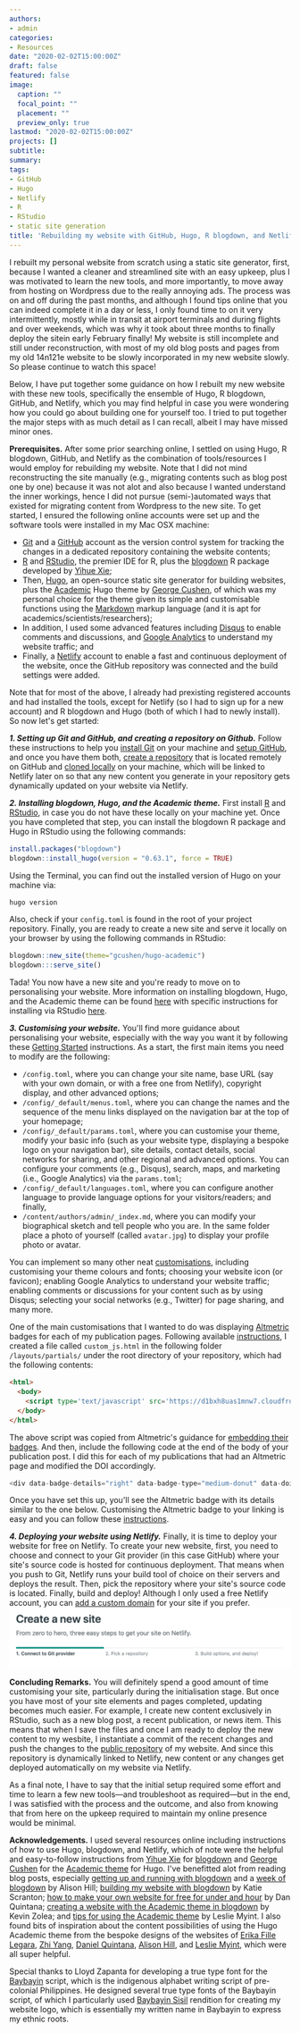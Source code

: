 ```yaml
---
authors:
- admin
categories:
- Resources
date: "2020-02-02T15:00:00Z"
draft: false
featured: false
image:
  caption: ""
  focal_point: ""
  placement: ""
  preview_only: true
lastmod: "2020-02-02T15:00:00Z"
projects: []
subtitle:
summary:
tags:
- GitHub
- Hugo
- Netlify
- R
- RStudio
- static site generation
title: 'Rebuilding my website with GitHub, Hugo, R blogdown, and Netlify.'
---
```

I rebuilt my personal website from scratch using a static site generator, first, because I wanted a cleaner and streamlined site with an easy upkeep, plus I was motivated to learn the new tools, and more importantly, to move away from hosting on Wordpress due to the really annoying ads. The process was on and off during the past months, and although I found tips online that you can indeed complete it in a day or less, I only found time to on it very intermittently, mostly while in transit at airport terminals and during flights and over weekends, which was why it took about three months to finally deploy the sitein early February finally! My website is still incomplete and still under reconstruction, with most of my old blog posts and pages from my old 14n121e website to be slowly incorporated in my new website slowly. So please continue to watch this space!

Below, I have put together some guidance on how I rebuilt my new website with these new tools, specifically the ensemble of Hugo, R blogdown, GitHub, and Netlify, which you may find helpful in case you were wondering how you could go about building one for yourself too. I tried to put together the major steps with as much detail as I can recall, albeit I may have missed minor ones.

**Prerequisites.**
After some prior searching online, I settled on using Hugo, R blogdown, GitHub, and Netlify as the combination of tools/resources I would employ for rebuilding my website. Note that I did not mind reconstructing the site manually (e.g., migrating contents such as blog post one by one) because it was not alot and also because I wanted understand the inner workings, hence I did not pursue (semi-)automated ways that existed for migrating content from Wordpress to the new site. To get started, I ensured the following online accounts were set up and the software tools were installed in my Mac OSX machine:

- [Git](https://git-scm.com) and a [GitHub](https://github.com) account as the version control system for tracking the changes in a dedicated repository containing the website contents; 
- [R](https://cran.r-project.org) and [RStudio](https://rstudio.com), the premier IDE for R, plus the [blogdown](https://bookdown.org/yihui/blogdown/) R package developed by [Yihue Xie](https://yihui.org/en/);
- Then, [Hugo](https://gohugo.io), an open-source static site generator for building websites, plus the [Academic](https://themes.gohugo.io/academic/) Hugo theme by [George Cushen](https://georgecushen.com), of which was my personal choice for the theme given its simple and customisable functions using the [Markdown](https://daringfireball.net/projects/markdown/) markup language (and it is apt for academics/scientists/researchers); 
- In addition, I used some advanced features including [Disqus](https://disqus.com) to enable comments and discussions, and [Google Analytics](https://marketingplatform.google.com/about/analytics/) to understand my website traffic; and
- Finally, a [Netlify](https://www.netlify.com) account to enable a fast and continuous deployment of the website, once the GitHub repository was connected and the build settings were added.

Note that for most of the above, I already had prexisting registered accounts and had installed the tools, except for Netlify (so I had to sign up for a new account) and R blogdown and Hugo (both of which I had to newly install). So now let's get started:

***1. Setting up Git and GitHub, and creating a repository on Github.***
Follow these instructions to help you [install Git](https://git-scm.com/book/en/v2/Getting-Started-Installing-Git) on your machine and [setup GitHub](https://help.github.com/en/github/getting-started-with-github/signing-up-for-a-new-github-account), and once you have them both, [create a repository](https://help.github.com/en/enterprise/2.13/user/articles/creating-a-new-repository) that is located remotely on GitHub and [cloned locally](https://help.github.com/en/github/creating-cloning-and-archiving-repositories/cloning-a-repository) on your machine, which will be linked to Netlify later on so that any new content you generate in your repository gets dynamically updated on your website via Netlify. 

***2. Installing blogdown, Hugo, and the Academic theme.***
First install [R](https://www.r-project.org) and [RStudio](https://rstudio.com/products/rstudio/download/), in case you do not have these locally on your machine yet. Once you have completed that step, you can install the blogdown R package and Hugo in RStudio using the following commands:
```R
install.packages("blogdown")
blogdown::install_hugo(version = "0.63.1", force = TRUE)
```
Using the Terminal, you can find out the installed version of Hugo on your machine via:
```bash
hugo version
```
Also, check if your `config.toml` is found in the root of your project repository. Finally, you are ready to create a new site and serve it locally on your browser by using the following commands in RStudio:
```R
blogdown::new_site(theme="gcushen/hugo-academic")
blogdown:::serve_site()
```
Tada! You now have a new site and you're ready to move on to personalising your website. More information on installing blogdown, Hugo, and the Academic theme can be found [here](https://sourcethemes.com/academic/docs/install/) with specific instructions for installing via RStudio [here](https://sourcethemes.com/academic/docs/install/#install-with-rstudio).

***3. Customising your website.***
You'll find more guidance about personalising your website, especially with the way you want it by following these [Getting Started](https://sourcethemes.com/academic/docs/get-started/) instructions. As a start, the first main items you need to modify are the following:

- `/config.toml`, where you can change your site name, base URL (say with your own domain, or with a free one from Netlify), copyright display, and other advanced options;
- `/config/_default/menus.toml`, where you can change the names and the sequence of the menu links displayed on the navigation bar at the top of your homepage;
- `/config/_default/params.toml`, where you can customise your theme, modify your basic info (such as your website type, displaying a bespoke logo on your navigation bar), site details, contact details, social networks for sharing, and other regional and advanced options. You can configure your comments (e.g., Disqus), search, maps, and marketing (i.e., Google Analytics) via the `params.toml`;
- `/config/_default/languages.toml`, where you can configure another language to provide language options for your visitors/readers; and finally,
- `/content/authors/admin/_index.md`, where you can modify your biographical sketch and tell people who you are. In the same folder place a photo of yourself (called `avatar.jpg`) to display your profile photo or avatar.

You can implement so many other neat [customisations](https://sourcethemes.com/academic/docs/customization/), including customising your theme colours and fonts; choosing your website icon (or favicon); enabling Google Analytics to understand your website traffic; enabling comments or discussions for your content such as by using Disqus; selecting your social networks (e.g., Twitter) for page sharing, and many more.

One of the main customisations that I wanted to do was displaying [Altmetric](https://www.altmetric.com) badges for each of my publication pages. Following available [instructions](https://sourcethemes.com/academic/docs/customization/#add-scripts-js), I created a file called `custom_js.html` in the following folder `/layouts/partials/` under the root directory of your repository, which had the following contents:
```html
<html>
  <body>
    <script type='text/javascript' src='https://d1bxh8uas1mnw7.cloudfront.net/assets/embed.js'></script>
  </body>
</html>
```
The above script was copied from Altmetric's guidance for [embedding their badges](https://api.altmetric.com/embeds.html). And then, include the following code at the end of the body of your publication post. I did this for each of my publications that had an Altmetric page and modified the DOI accordingly.
```javascript
<div data-badge-details="right" data-badge-type="medium-donut" data-doi="10.1088/1748-9326/ab666d" data-hide-no-mentions="true" class="altmetric-embed"></div>
```
Once you have set this up, you'll see the Altmetric badge with its details similar to the one below. Customising the Altmetric badge to your linking is easy and you can follow these [instructions](https://api.altmetric.com/embeds.html).

<div data-badge-details="right" data-badge-type="medium-donut" data-doi="10.1088/1748-9326/ab666d" data-hide-no-mentions="true" class="altmetric-embed"></div>

***4. Deploying your website using Netlify.***
Finally, it is time to deploy your website for free on Netlify. To create your new website, first, you need to choose and connect to your Git provider (in this case GitHub) where your site's source code is hosted for continuous deployment. That means when you push to Git, Netlify runs your build tool of choice on their servers and deploys the result. Then, pick the repository where your site's source code is located. Finally, build and deploy! Although I only used a free Netlify account, you can [add a custom domain](https://app.netlify.com/sites/dondealban/settings/domain/setup) for your site if you prefer. 
![png](./image_01.png)

**Concluding Remarks.**
You will definitely spend a good amount of time customising your site, particularly during the initialisation stage. But once you have most of your site elements and pages completed, updating becomes much easier. For example, I create new content exclusively in RStudio, such as a new blog post, a recent publication, or news item. This means that when I save the files and once I am ready to deploy the new content to my wesbite, I instantiate a commit of the recent changes and push the changes to the [public repository](https://github.com/dondealban/dondealban) of my website. And since this repository is dynamically linked to Netlify, new content or any changes get deployed automatically on my website via Netlify.  

As a final note, I have to say that the initial setup required some effort and time to learn a few new tools—and troubleshoot as required—but in the end, I was satisfied with the process and the outcome, and also from knowing that from here on the upkeep required to maintain my online presence would be minimal.

**Acknowledgements.**
I used several resources online including instructions of how to use Hugo, blogdown, and Netlify, which of note were the helpful and easy-to-follow instructions from [Yihue Xie](https://resources.rstudio.com/authors/yihui-xie) for [blogdown](https://resources.rstudio.com/webinars/introducing-blogdown) and [George Cushen](https://georgecushen.com) for the [Academic theme](https://sourcethemes.com/academic/) for Hugo. I've benefitted alot from reading blog posts, especially [getting up and running with blogdown](https://alison.rbind.io/project/up-running-blogdown/) and a [week of blogdown](https://summer-of-blogdown.netlify.com/people/) by Alison Hill; [building my website with blogdown](http://www.katherinescranton.com/post/building-my-website-with-blogdown/) by Katie Scranton; [how to make your own website for free for under and hour](https://www.dsquintana.blog/free-website-in-r-easy/) by Dan Quintana; [creating a website with the Academic theme in blogdown](https://www.kevinzolea.com/post/blogdown/creating-a-website-with-the-academic-theme-in-blogdown/) by Kevin Zolea; and [tips for using the Academic theme](https://lmyint.github.io/post/hugo-academic-tips/) by Leslie Myint. I also found bits of inspiration about the content possibilities of using the Hugo Academic theme from the bespoke designs of the websites of [Erika Fille Legara](https://erikalegara.site), [Zhi Yang](https://zhiyang.netlify.com), [Daniel Quintana](https://www.dsquintana.com), [Alison Hill](https://alison.rbind.io/), and [Leslie Myint](https://lmyint.github.io), which were all super helpful. 

Special thanks to Lloyd Zapanta for developing a true type font for the [Baybayin](https://en.wikipedia.org/wiki/Baybayin) script, which is the indigenous alphabet writing script of pre-colonial Philippines. He designed several true type fonts of the Baybayin script, of which I particularly used [Baybayin Sisil](https://www.behance.net/gallery/67528161/FREE-FONT-Baybayin-SISIL-Brush-Style-Font) rendition for creating my website logo, which is essentially my written name in Baybayin to express my ethnic roots.